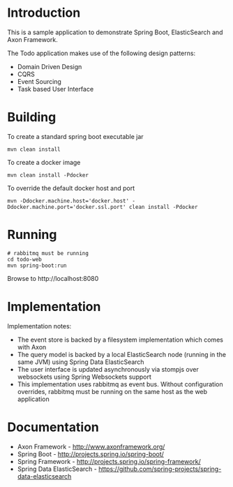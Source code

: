 Introduction
============
This is a sample application to demonstrate Spring Boot, ElasticSearch and Axon Framework.

The Todo application makes use of the following design patterns:
- Domain Driven Design
- CQRS
- Event Sourcing
- Task based User Interface

Building
========
To create a standard spring boot executable jar
```
mvn clean install
```

To create a docker image
```
mvn clean install -Pdocker
```

To override the default docker host and port
```
mvn -Ddocker.machine.host='docker.host' -Ddocker.machine.port='docker.ssl.port' clean install -Pdocker 
```

Running
=======
```
# rabbitmq must be running 
cd todo-web
mvn spring-boot:run
```
Browse to http://localhost:8080

Implementation
==============
Implementation notes:
- The event store is backed by a filesystem implementation which comes with Axon
- The query model is backed by a local ElasticSearch node (running in the same JVM) using Spring Data ElasticSearch
- The user interface is updated asynchronously via stompjs over websockets using Spring Websockets support
- This implementation uses rabbitmq as event bus. Without configuration overrides, rabbitmq must be running on the same host as the web application

Documentation
=============
* Axon Framework - http://www.axonframework.org/
* Spring Boot - http://projects.spring.io/spring-boot/
* Spring Framework - http://projects.spring.io/spring-framework/
* Spring Data ElasticSearch - https://github.com/spring-projects/spring-data-elasticsearch
